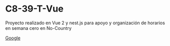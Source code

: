 # C8-39-T-Vue
Proyecto realizado en Vue 2 y nest.js para apoyo y organización de horarios en semana cero en No-Country

<a href="https://www.google.com/" target="_blank">Google</a>
